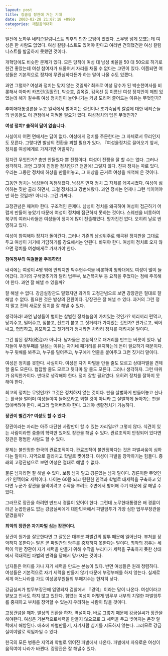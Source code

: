 ```yaml
---
layout: post
title: 강금실 장관에 거는 기대
date: 2003-02-28 21:07:18 +0900
categories: 깨달음의대화
---
```

일전에 노하우 네티즌칼럼니스트 최후의 만찬 모임이 있었다. 스무명 넘게 모였는데 여성은 한 사람도 없었다. 여성 칼럼니스트도 있어야 한다고 여러번 건의했건만 여성 칼럼니스트를 발굴하지 못했던 것이다. 

개혁당에도 비슷한 문제가 있다. 모든 당직에 여성 대 남성 비율을 50 대 50으로 하기로 한건 좋았는데 여성 참여자가 드물어서 자리를 채울 수 없다는 고민이 있다. 이쯤되면 여성들은 기본적으로 정치에 무관심하다든가 하는 말이 나올 수도 있겠다. 

과연 그럴까? 여성과 정치는 맞지 않는 것일까? 최초로 여성 당수가 된 박순천여사를 비롯해서 아마키 카츠란(김활란), 박승호, 김옥길, 김옥선 등 이름난 여성 정치인이 제법 있었는데 해가 갈수록 여성 정치인이 늘어나기는 커녕 도리어 줄어드는 이유는 무엇인가? 

추미애대통령론을 두고 일각에서 벌어지는 설전이나 조기숙님의 칼럼에 대한 네티즌들의 반응들도 이 관점에서 지켜볼 필요가 있다. 여성정치의 답은 무엇인가?

**여성 정치? 솔직히 답이 없습니다.** 

사실이지 어떤 면에서는 답이 없다. 여성에게 정치를 주문한다는 그 자체로서 무리인지도 모른다. 그렇다면 발상의 전환을 꾀할 필요가 있다. 『여성을정치로 끌어오기 앞서, 정치를 여성에게로 가져가면 어떨까?』 

정치란 무엇인가? 총만 안들었다 뿐 전쟁이다. 여성이 전쟁을 잘 할 수는 없다. 그러나 생각하자. 과연 그것이 진정한 정치인가? 천만에! 그렇지 않다. 진짜 정치는 따로 있다. 우리는 그동안 정치에 허상을 만들어놓고, 그 허상을 근거로 여성을 배척해 온 것이다. 

그동안 정치는 남성들이 독점해왔다. 남성은 먼저 정치 그 자체를 왜곡시켰다. 여성이 싫어하는 짓만 골라 하면서, 그걸 정치라고 강변해왔다. 과연 정치는 언제나 그런 식이어야만 하는 것일까? 아니다. 그건 가짜다. 

고정관념은 깨져야 한다. 구조적인 문제다. 남성이 정치를 왜곡하여 여성이 접근하기 어렵게 만들어 놓았기 때문에 여성이 정치에 접근하지 못하는 것이다. 스웨덴을 비롯하여 북구의 여러나라들은 여성들이 정치에 많이 진출해있다. 망가진건 없다. 오히려 날로 번영하고 있다. 

여성이 참여해야 정치가 돌아간다. 그러나 기존의 남성위주로 왜곡된 정치판을 그대로 두고 여성이 거기에 가담하기를 강요해서는 안된다. 바꿔야 한다. 여성이 정치로 오지 않으면 정치를 여성에게로 가져가야 한다. 

**참여정부의 여걸들을 주목하라!**

내각에는 여성이 4명 밖에 안되지만 박주현수석을 비롯하여 청와대에도 여성이 많이 들어갔다. 과거의 구색맞추기와 달리 법무부, 보건복지부 등 요직을 주었다는 점에 주목해야 한다. 과연 잘 해낼 수 있을까?

잘 해낼 수 없다. 강금실장관도 말했지만 과거의 고정관념으로 보면 강장관은 절대로 잘 해낼 수 없다. 필요한 것은 발상의 전환이다. 강장관은 잘 해낼 수 있다. 과거의 그런 정치 말고 전혀 새로운 정치를 잘 해낼 수 있다. 

생각하라! 과연 남성들이 벌이는 살벌한 정치놀음이 가치있는 것인가? 끼리끼리 편먹고, 당겨주고, 밀어주고, 껌붙고, 진드기 붙고 그 짓거리가 가치있는 것인가? 편가르고, 찍어내고, 협잡하고, 음모하고 그 짓거리가 정치라면 차라리 정치를 때려치울 일이다. 

그건 참된 정치(政治)가 아니다. 남자들은 본능적으로 패거리를 만드는 버릇이 있다. 남자들이 부정부패를 일삼는 이유는 자기네 패거리를 유지하는데 돈이 필요하기 때문이다. 누구 뒷배를 봐주고, 누구를 밀어주고, 누구에게 연줄을 붙여주고 그런 짓거리 말이다. 

여성은 정치를 못한다. 사실이다. 여성은 자기 파벌을 만들 줄도 모르고 상대파벌을 견제할 줄도 모른다. 협잡할 줄도 모르고 뒷다마 깔 줄도 모른다. 그러나 생각하자. 그런 따위가 유익한가이다. 반대로 생각해야 한다. 정치 잘할 필요없다. 오히려 정치를 잘하지 못해야 한다. 

최고의 정치는 무엇인가? 그것은 정치하지 않는 것이다. 판을 살벌하게 만들어놓고 신나는 활극을 벌이며 여성들이여 들어오라고 외칠 것이 아니라 그 살벌하게 돌아가는 판을 없애버려야 한다. 싸그리 엎어버려야 한다. 그래야 생활정치가 가능하다. 

**장관이 별건가? 여성도 할 수 있다**. 

장관이라는 자리는 아주 대단한 사람만이 할 수 있는 자리일까? 그렇지 않다. 식견이 있는 사람이라면 중졸의 학력만 있어도 장관을 해낼 수 있다. 관료조직이 안정되어 있다면 장관은 평범한 사람도 할 수 있다. 

문제는 불안정한 한국의 관료조직이다. 관료조직이 불안정하다는 것은 파벌싸움이 심하다는 말이다. 지역으로 갈라지고 학벌로 찢어졌다. 여성이 파벌을 장악하기는 힘들다. 종래의 고정관념으로 보면 여성은 절대로 해낼 수 없다. 

물론 남자라면 잘 해낼 수 있다. 보통 남자 말고 경륜있는 남자 말이다. 경륜이란 무엇인가? 인맥이요 세력이다. 나이는 60쯤 되고 탄탄한 인맥과 학벌로 대세력을 구축하고 있다면 누군가 장관을 물먹이려고 수작을 부려도 주변에서 방어해 주기 때문에 잘 해낼 수 있다. 

그러므로 장관을 하려면 반드시 경륜이 있어야 한다. 그런데 노무현대통령은 왜 경륜이라곤 눈꼽만큼도 없는 강금실씨에게 대한민국에서 파벌암투가 가장 심한 법무부장관을 맡겼을까? 

**최악의 장관은 자기파벌 심는 장관이다.**

장관이 뭔가를 잘못한다면 그 잘못은 대부분 파벌간의 암투 때문에 일어난다. 부처를 장악하지 못한다는 말은 곧 파벌간의 암투를 중재하지 못한다는 말이다. 최악의 경우는 세력이 약한 장관이 자기 세력을 만들기 위해 수작을 부리다가 세력을 구축하지 못한 상태에서 적대적인 파벌의 반격을 당해서 망가지는 것이다. 

남자들은 어디를 가나 자기 세력을 만드는 본능이 있다. 반면 여성들은 원래 청렴하다. 여성들은 기본적으로 자기 세력을 만들지 않기 때문에 부정부패를 하지 않는다. 실제로 세계 어느나라를 가도 여성공무원들의 부패지수는 현저히 낮다. 

강금실씨가 법무부장관에 임명되자 검찰에서 『경악』이라는 말이 나온다. 여성이라고 얕보고 인사도 하지 않고 있단다. 힘없는 여성이 어떻게 법무부 내부의 치열한 파벌암투를 중재하고 부처를 장악할 수 있는지 우려하는 사람이 많을 것이다. 

고정관념을 깨자. 발상의 전환을 하자. 역설이다. 바로 그렇기 때문에 강금실씨가 장관을 해야한다. 여성은 기본적으로세력을 만들지 않으므로 그 세력을 두고 빚어지는 온갖 알력에서 해방된다. 애초에 파벌만들기, 자기사람 심기를 시도하지 않는다. 그러므로 강금실이야말로 적임자일 수 있다. 

한국의 모든 병통은 지역과 학벌로 엮어진 파벌에서 나온다. 파벌에서 자유로운 여성이 움직여야 나라가 바뀐다. 강장관은 잘 해낼수 있다.